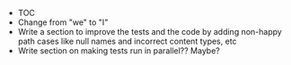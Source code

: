 - TOC
- Change from "we" to "I"
- Write a section to improve the tests and the code by adding non-happy path cases like null names and incorrect content types, etc
- Write section on making tests run in parallel?? Maybe?
